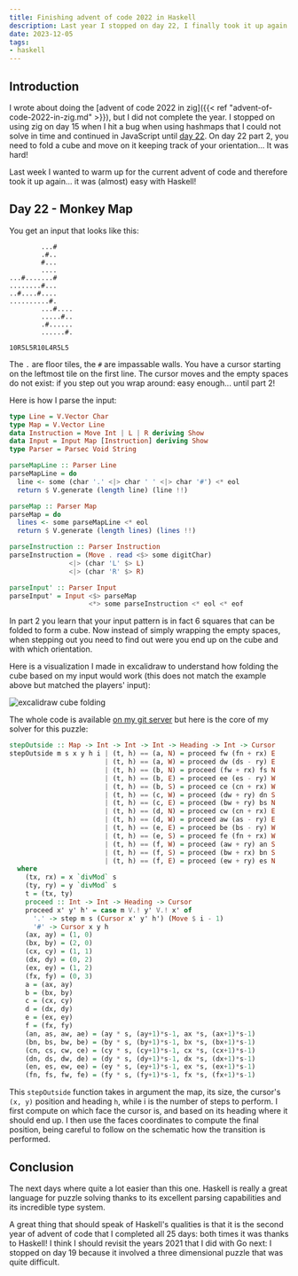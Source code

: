 ```yaml
---
title: Finishing advent of code 2022 in Haskell
description: Last year I stopped on day 22, I finally took it up again
date: 2023-12-05
tags:
- haskell
---
```


## Introduction

I wrote about doing the [advent of code 2022 in zig]({{< ref "advent-of-code-2022-in-zig.md" >}}), but I did not complete the year. I stopped on using zig on day 15 when I hit a bug when using hashmaps that I could not solve in time and continued in JavaScript until [day 22](https://adventofcode.com/2022/day/22). On day 22 part 2, you need to fold a cube and move on it keeping track of your orientation... It was hard!

Last week I wanted to warm up for the current advent of code and therefore took it up again... it was (almost) easy with Haskell!

## Day 22 - Monkey Map

You get an input that looks like this:
```
        ...#
        .#..
        #...
        ....
...#.......#
........#...
..#....#....
..........#.
        ...#....
        .....#..
        .#......
        ......#.

10R5L5R10L4R5L5
```

The `.` are floor tiles, the `#` are impassable walls. You have a cursor starting on the leftmost tile on the first line. The cursor moves  and the empty spaces do not exist: if you step out you wrap around: easy enough... until part 2!

Here is how I parse the input:
```haskell
type Line = V.Vector Char
type Map = V.Vector Line
data Instruction = Move Int | L | R deriving Show
data Input = Input Map [Instruction] deriving Show
type Parser = Parsec Void String

parseMapLine :: Parser Line
parseMapLine = do
  line <- some (char '.' <|> char ' ' <|> char '#') <* eol
  return $ V.generate (length line) (line !!)

parseMap :: Parser Map
parseMap = do
  lines <- some parseMapLine <* eol
  return $ V.generate (length lines) (lines !!)

parseInstruction :: Parser Instruction
parseInstruction = (Move . read <$> some digitChar)
               <|> (char 'L' $> L)
               <|> (char 'R' $> R)

parseInput' :: Parser Input
parseInput' = Input <$> parseMap
                    <*> some parseInstruction <* eol <* eof
```

In part 2 you learn that your input pattern is in fact 6 squares that can be folded to form a cube. Now instead of simply wrapping the empty spaces, when stepping out you need to find out were you end up on the cube and with which orientation.

Here is a visualization I made in excalidraw to understand how folding the cube based on my input would work (this does not match the example above but matched the players' input):

![excalidraw cube folding](https://files.adyxax.org/www/aoc-2022-22-folding.excalidraw.svg)

The whole code is available [on my git server](https://git.adyxax.org/adyxax/advent-of-code/tree/2022/22-Monkey-Map/second.hs) but here is the core of my solver for this puzzle:
```haskell
stepOutside :: Map -> Int -> Int -> Int -> Heading -> Int -> Cursor
stepOutside m s x y h i | (t, h) == (a, N) = proceed fw (fn + rx) E
                        | (t, h) == (a, W) = proceed dw (ds - ry) E
                        | (t, h) == (b, N) = proceed (fw + rx) fs N
                        | (t, h) == (b, E) = proceed ee (es - ry) W
                        | (t, h) == (b, S) = proceed ce (cn + rx) W
                        | (t, h) == (c, W) = proceed (dw + ry) dn S
                        | (t, h) == (c, E) = proceed (bw + ry) bs N
                        | (t, h) == (d, N) = proceed cw (cn + rx) E
                        | (t, h) == (d, W) = proceed aw (as - ry) E
                        | (t, h) == (e, E) = proceed be (bs - ry) W
                        | (t, h) == (e, S) = proceed fe (fn + rx) W
                        | (t, h) == (f, W) = proceed (aw + ry) an S
                        | (t, h) == (f, S) = proceed (bw + rx) bn S
                        | (t, h) == (f, E) = proceed (ew + ry) es N
  where
    (tx, rx) = x `divMod` s
    (ty, ry) = y `divMod` s
    t = (tx, ty)
    proceed :: Int -> Int -> Heading -> Cursor
    proceed x' y' h' = case m V.! y' V.! x' of
      '.' -> step m s (Cursor x' y' h') (Move $ i - 1)
      '#' -> Cursor x y h
    (ax, ay) = (1, 0)
    (bx, by) = (2, 0)
    (cx, cy) = (1, 1)
    (dx, dy) = (0, 2)
    (ex, ey) = (1, 2)
    (fx, fy) = (0, 3)
    a = (ax, ay)
    b = (bx, by)
    c = (cx, cy)
    d = (dx, dy)
    e = (ex, ey)
    f = (fx, fy)
    (an, as, aw, ae) = (ay * s, (ay+1)*s-1, ax *s, (ax+1)*s-1)
    (bn, bs, bw, be) = (by * s, (by+1)*s-1, bx *s, (bx+1)*s-1)
    (cn, cs, cw, ce) = (cy * s, (cy+1)*s-1, cx *s, (cx+1)*s-1)
    (dn, ds, dw, de) = (dy * s, (dy+1)*s-1, dx *s, (dx+1)*s-1)
    (en, es, ew, ee) = (ey * s, (ey+1)*s-1, ex *s, (ex+1)*s-1)
    (fn, fs, fw, fe) = (fy * s, (fy+1)*s-1, fx *s, (fx+1)*s-1)
```

This `stepOutside` function takes in argument the map, its size, the cursor's `(x, y)` position and heading `h`, while i is the number of steps to perform. I first compute on which face the cursor is, and based on its heading where it should end up. I then use the faces coordinates to compute the final position, being careful to follow on the schematic how the transition is performed.

## Conclusion

The next days where quite a lot easier than this one. Haskell is really a great language for puzzle solving thanks to its excellent parsing capabilities and its incredible type system.

A great thing that should speak of Haskell's qualities is that it is the second year of advent of code that I completed all 25 days: both times it was thanks to Haskell! I think I should revisit the years 2021 that I did with Go next: I stopped on day 19 because it involved a three dimensional puzzle that was quite difficult.
